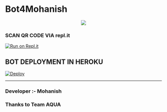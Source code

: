 # Bot4Mohanish
<p align="center"> <a href="github.com/sanuwaofficial"><img align="center" src="https://i.ibb.co/LYJBhNJ/repo-image.png"/></a>
 <p align="center">

    
  ### SCAN QR CODE VIA repl.it

[![Run on Repl.it](https://repl.it/badge/github/quiec/whatsasena)](https://replit.com/@MagmaGaming/AQUABOT-MDV2?v=1)

## BOT DEPLOYMENT IN HEROKU
[![Deploy](https://www.herokucdn.com/deploy/button.svg)](https://heroku.com/deploy?template=https://github.com/Mohanish7777777/Bot4Mohanish)

---------------------------------   

 ###  Developer :- Mohanish
 
 ### Thanks to Team AQUA

